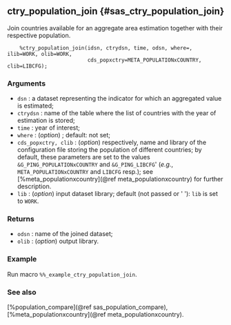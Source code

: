 ## ctry_population_join {#sas_ctry_population_join}
Join countries available for an aggregate area estimation together with their respective
population.
 
~~~sas
	%ctry_population_join(idsn, ctrydsn, time, odsn, where=, ilib=WORK, olib=WORK,
						  cds_popxctry=META_POPULATIONxCOUNTRY, clib=LIBCFG);
~~~

### Arguments
* `dsn` : a dataset representing the indicator for which an aggregated value is estimated;
* `ctrydsn` : name of the table where the list of countries with the year of estimation is
	stored;
* `time` : year of interest;
* `where` : (_option_) ; default: not set; 
* `cds_popxctry, clib` : (_option_) respectively, name and library of the configuration file storing 
	the population of different countries; by default, these parameters are set to the values 
	`&G_PING_POPULATIONxCOUNTRY` and `&G_PING_LIBCFG`' (_e.g._, `META_POPULATIONxCOUNTRY` and `LIBCFG`
	resp.); see [%meta_populationxcountry](@ref meta_populationxcountry)	for further description.
* `lib` : (_option_) input dataset library; default (not passed or ' '): `lib` is set to `WORK`.

### Returns
* `odsn` : name of the joined dataset;
* `olib` : (_option_) output library.

### Example
Run macro `%%_example_ctry_population_join`.

### See also
[%population_compare](@ref sas_population_compare), [%meta_populationxcountry](@ref meta_populationxcountry).
